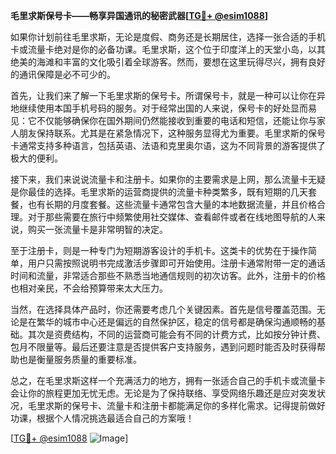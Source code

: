 **毛里求斯保号卡——畅享异国通讯的秘密武器[[TG💪+ @esim1088](https://t.me/s/esim1088)]**

如果你计划前往毛里求斯，无论是度假、商务还是长期居住，选择一张合适的手机卡或流量卡绝对是你的必备功课。毛里求斯，这个位于印度洋上的天堂小岛，以其绝美的海滩和丰富的文化吸引着全球游客。然而，要想在这里玩得尽兴，拥有良好的通讯保障是必不可少的。

首先，让我们来了解一下毛里求斯的保号卡。所谓保号卡，就是一种可以让你在异地继续使用本国手机号码的服务。对于经常出国的人来说，保号卡的好处显而易见：它不仅能够确保你在国外期间仍然能接收到重要的电话和短信，还能让你与家人朋友保持联系。尤其是在紧急情况下，这种服务显得尤为重要。毛里求斯的保号卡通常支持多种语言，包括英语、法语和克里奥尔语，这为不同背景的游客提供了极大的便利。

接下来，我们来说说流量卡和注册卡。如果你的主要需求是上网，那么流量卡无疑是你最佳的选择。毛里求斯的运营商提供的流量卡种类繁多，既有短期的几天套餐，也有长期的月度套餐。这些流量卡通常包含大量的本地数据流量，并且价格合理。对于那些需要在旅行中频繁使用社交媒体、查看邮件或者在线地图导航的人来说，购买一张流量卡是非常明智的决定。

至于注册卡，则是一种专门为短期游客设计的手机卡。这类卡的优势在于操作简单，用户只需按照说明书完成激活步骤即可开始使用。注册卡通常附带一定的通话时间和流量，非常适合那些不熟悉当地通信规则的初次访客。此外，注册卡的价格也相对亲民，不会给预算带来太大压力。

当然，在选择具体产品时，你还需要考虑几个关键因素。首先是信号覆盖范围。无论是在繁华的城市中心还是偏远的自然保护区，稳定的信号都是确保沟通顺畅的基础。其次是资费结构，不同的运营商可能会有不同的计费方式，比如按分钟计费、包月不限量等。最后还要注意是否提供客户支持服务，遇到问题时能否及时获得帮助也是衡量服务质量的重要标准。

总之，在毛里求斯这样一个充满活力的地方，拥有一张适合自己的手机卡或流量卡会让你的旅程更加无忧无虑。无论是为了保持联络、享受网络乐趣还是应对突发状况，毛里求斯的保号卡、流量卡和注册卡都能满足你的多样化需求。记得提前做好功课，根据个人情况挑选最适合自己的方案哦！

[[TG💪+ @esim1088](https://t.me/s/esim1088) ![Image](https://i.postimg.cc/4NQfJmqS/Snipaste-2025-05-13-00-14-12.png)]